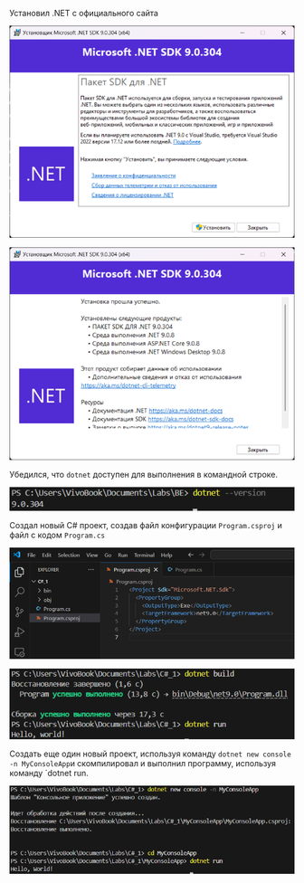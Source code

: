 Установил .NET с официального сайта

![Скрин](screenshot/1.png) 

![Скрин](screenshot/2.png) 

Убедился, что `dotnet` доступен для выполнения в командной строке.

![Скрин](screenshot/3.png)

Создал новый C# проект, создав файл конфигурации `Program.csproj` и файл с кодом `Program.cs`

![Скрин](screenshot/4.png)

![Скрин](screenshot/5.png) 

Создать еще один новый проект, используя команду `dotnet new console -n MyConsoleApp`и скомпилировал и выполнил программу, используя команду `dotnet run.

![Скрин](screenshot/6.png)